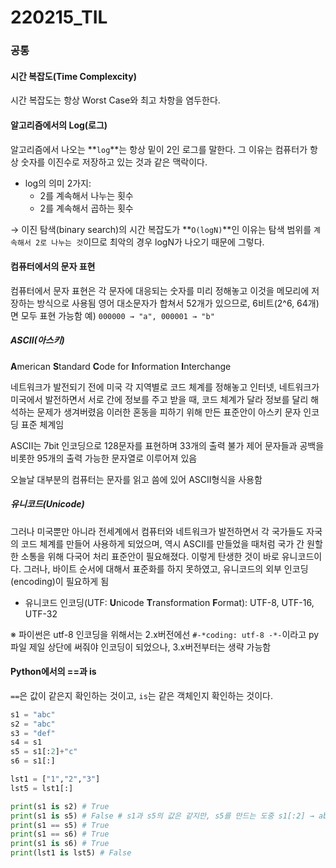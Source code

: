 # 220215_TIL

### 공통

#### 시간 복잡도(Time Complexcity)

시간 복잡도는 항상 Worst Case와 최고 차항을 염두한다.



#### 알고리즘에서의 Log(로그)

알고리즘에서 나오는 **`log`**는 항상 밑이 2인 로그를 말한다.
그 이유는 컴퓨터가 항상 숫자를 이진수로 저장하고 있는 것과 같은 맥락이다.

- log의 의미 2가지:
  - 2를 계속해서 나누는 횟수
  - 2를 계속해서 곱하는 횟수

→ 이진 탐색(binary search)의 시간 복잡도가 **`O(logN)`**인 이유는 탐색 범위를 `계속해서 2로 나누는 것`이므로
최악의 경우 logN가 나오기 때문에 그렇다. 



#### 컴퓨터에서의 문자 표현

컴퓨터에서 문자 표현은 각 문자에 대응되는 숫자를 미리 정해놓고 이것을 메모리에 저장하는 방식으로 사용됨
영어 대소문자가 합쳐서 52개가 있으므로, 6비트(2^6, 64개)면 모두 표현 가능함
예) `000000 → "a", 000001 → "b"`



##### ASCII(아스키)

**A**merican **S**tandard **C**ode for **I**nformation **I**nterchange

네트워크가 발전되기 전에 미국 각 지역별로 코드 체계를 정해놓고 인터넷, 네트워크가 미국에서 발전하면서 서로 간에 정보를 주고 받을 때, 코드 체계가 달라 정보를 달리 해석하는 문제가 생겨버렸음
이러한 혼동을 피하기 위해 만든 표준안이 아스키 문자 인코딩 표준 체계임

ASCII는 7bit 인코딩으로 128문자를 표현하며 33개의 출력 불가 제어 문자들과 공백을 비롯한 95개의 출력 가능한 문자열로 이루어져 있음

오늘날 대부분의 컴퓨터는 문자를 읽고 씀에 있어 ASCII형식을 사용함



##### 유니코드(Unicode)

그러나 미국뿐만 아니라 전세계에서 컴퓨터와 네트워크가 발전하면서 각 국가들도 자국의 코드 체계를 만들어 사용하게 되었으며, 역시 ASCII를 만들었을 때처럼 국가 간 원할한 소통을 위해 다국어 처리 표준안이 필요해졌다.
이렇게 탄생한 것이 바로 유니코드이다.
그러나, 바이트 순서에 대해서 표준화를 하지 못하였고, 유니코드의 외부 인코딩(encoding)이 필요하게 됨

- 유니코드 인코딩(UTF: **U**nicode **T**ransformation **F**ormat): UTF-8, UTF-16, UTF-32

※ 파이썬은 utf-8 인코딩을 위해서는 2.x버전에선 `#-*coding: utf-8 -*-`이라고 py파일 제일 상단에 써줘야 인코딩이 되었으나, 3.x버전부터는 생략 가능함





#### Python에서의 ==과 is

`==`은 값이 같은지 확인하는 것이고, `is`는 같은 객체인지 확인하는 것이다.

```python
s1 = "abc"
s2 = "abc"
s3 = "def"
s4 = s1
s5 = s1[:2]+"c"
s6 = s1[:]

lst1 = ["1","2","3"]
lst5 = lst1[:]

print(s1 is s2) # True
print(s1 is s5) # False # s1과 s5의 값은 같지만, s5를 만드는 도중 s1[:2] → ab라는 새로운 객체를 만든 것이므로 "c"를 붙이더라도 같은 객체인 것이다.
print(s1 == s5) # True
print(s1 == s6) # True
print(s1 is s6) # True
print(lst1 is lst5) # False
```

